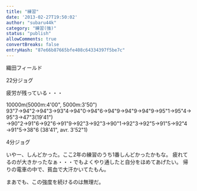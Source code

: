 ```yaml
---
title: "練習"
date: '2013-02-27T19:50:02'
author: "subaru44k"
category: "練習(強)"
status: "publish"
allowComments: true
convertBreaks: false
entryHash: "87e66b87665bfe408c64334397f5be7c"
---
```

織田フィールド

22分ジョグ

疲労が残っている・・・

10000m(5000m:4'00", 5000m:3'50")
93"7→94"2→94"3→93"4→94"0→94"6→94"9→94"9→94"9→95"1→95"4→95"3→47"3(19'41")
→90"2→91"6→92"6→91"9→92"3→92"3→90"1→92"3→92"5→91"5→92"4→91"5→38"6
(38'41", avr. 3'52"1)

4分ジョグ

いやー、しんどかった。ここ2年の練習のうち1番しんどかったかもな。
疲れてるのが大きかったなぁ・・・でもよくやり通したと自分をほめてあげたい。
帰りの電車の中で、貧血で大汗かいてたもん。

まあでも、この強度を続けるのは無理だ。
